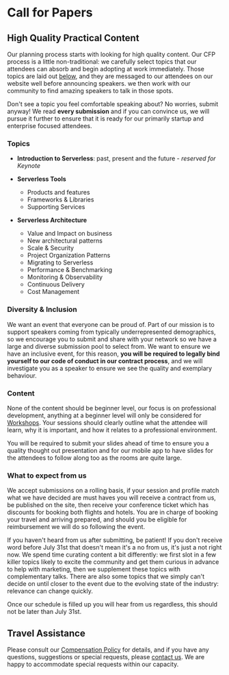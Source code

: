 # Call for Papers

## High Quality Practical Content

Our planning process starts with looking for high quality content. Our CFP process is a little non-traditional: we carefully select topics that our attendees can absorb and begin adopting at work immediately. Those topics are laid out [below](#topics), and they are messaged to our attendees on our website well before announcing speakers. we then work with our community to find amazing speakers to talk in those spots.

Don't see a topic you feel comfortable speaking about? No worries, submit anyway! We read **every submission** and if you can convince us, we will pursue it further to ensure that it is ready for our primarily startup and enterprise focused attendees.

### Topics

- **Introduction to Serverless**: past, present and the future - _reserved for Keynote_

- **Serverless Tools**
  - Products and features
  - Frameworks & Libraries
  - Supporting Services

- **Serverless Architecture**
  - Value and Impact on business
  - New architectural patterns
  - Scale & Security
  - Project Organization Patterns
  - Migrating to Serverless
  - Performance & Benchmarking
  - Monitoring & Observability
  - Continuous Delivery
  - Cost Management

### Diversity & Inclusion

We want an event that everyone can be proud of. Part of our mission is to support speakers coming from typically underrepresented demographics, so we encourage you to submit and share with your network so we have a large and diverse submission pool to select from. We want to ensure we have an inclusive event, for this reason, **you will be required to legally bind yourself to our code of conduct in our contract process**, and we will investigate you as a speaker to ensure we see the quality and exemplary behaviour.

### Content

None of the content should be beginner level, our focus is on professional development, anything at a beginner level will only be considered for [Workshops](./workshops.md). Your sessions should clearly outline what the attendee will learn, why it is important, and how it relates to a professional environment.

You will be required to submit your slides ahead of time to ensure you a quality thought out presentation and for our mobile app to have slides for the attendees to follow along too as the rooms are quite large.

### What to expect from us

We accept submissions on a rolling basis, if your session and profile match what we have decided are must haves you will receive a contract from us, be published on the site, then receive your conference ticket which has discounts for booking  both flights and hotels. You are in charge of booking your travel and arriving prepared, and should you be eligible for reimbursement we will do so following the event.

If you haven't heard from us after submitting, be patient! If you don't receive word before July 31st that doesn't mean it's a no from us, it's just a not right now. We spend time curating content a bit differently: we first slot in a few killer topics likely to excite the community and get them curious in advance to help with marketing, then we supplement these topics with complementary talks. There are also some topics that we simply can't decide on until closer to the event due to the evolving state of the industry: relevance can change quickly.

Once our schedule is filled up you will hear from us regardless, this should not be later than July 31st.

## Travel Assistance

Please consult our [Compensation Policy](./compensation.md) for details, and if you have any questions, suggestions or special requests, please [contact us](./contact.md). We are happy to accommodate special requests within our capacity.
